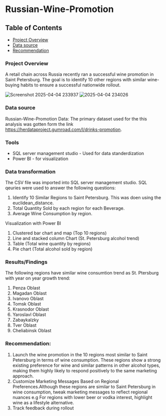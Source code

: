 # Russian-Wine-Promotion

## Table of Contents

- [Project Overview](#project-overview)
- [Data source](#data-source)
- [Recommendation](#recommendation)


### Project Overview
  
A retail chain across Russia recently ran a successful wine promotion in Saint Petersburg. The goal is to identify 10 other regions with similar wine-buying habits to ensure a successful nationwide rollout.

![Screenshot 2025-04-04 233937](https://github.com/user-attachments/assets/ac60d595-7f6b-4297-a4cd-7df66773558a)
![2025-04-04 234026](https://github.com/user-attachments/assets/94772a98-1c27-4ceb-bd1b-d309bb031786)


### Data source

Russian-Wine-Promotion Data: The primary dataset used for the this analysis was gotten form the link https://herdataproject.gumroad.com/l/drinks-promotion.

### Tools

- SQL server management studio - Used for data standerdization
- Power BI - for visualization

### Data transformation
The CSV file was imported into SQL server management studio. SQL qeuries were used to answer the following questions:

1. Identify 10 Similar Regions to Saint Petersburg. This was doen using the euclidean_distance.
2. Total Quantity Sold by each region for each Beverage.
3. Average Wine Consumption by region.

 Visualization with Power BI

1. Clustered bar chart and map (Top 10 regions)
2. Line and stacked column Chart (St. Petersburg alcohol trend)
3. Table (Total wine quantity by regions)
4. Pie chart (Total alcohol sold by region)

### Results/Findings

The following regions have similar wine consumtion trend as St. Ptersburg with year on year growth trend:
1. Penza Oblast
2. Magadan Oblast
3. Ivanovo Oblast
4. Tomsk Oblast
5. Krasnodor Oblast
6. Yaroslavl Oblast
7. Zabaykalzky
8. Tver Oblast
9. Cheliabinsk Oblast

### Recommendation: 
1. Launch the wine promotion in the 10 regions most similar to Saint Petersburg in terms of wine consumption. These regions show a strong existing preference for wine and similar patterns in other alcohol types, making them highly likely to respond positively to the same marketing approach.
2. Customize Marketing Messages Based on Regional Preferences.Although these regions are similar to Saint Petersburg in wine consumption, tweak marketing messages to reflect regional nuances e.g For regions with lower beer or vodka interest, highlight wine as a lifestyle alternative.
3. Track feedback during rollout




